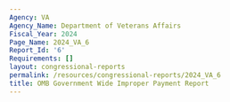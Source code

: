 ```yaml
---
Agency: VA
Agency_Name: Department of Veterans Affairs
Fiscal_Year: 2024
Page_Name: 2024_VA_6
Report_Id: '6'
Requirements: []
layout: congressional-reports
permalink: /resources/congressional-reports/2024_VA_6
title: OMB Government Wide Improper Payment Report
---
```

